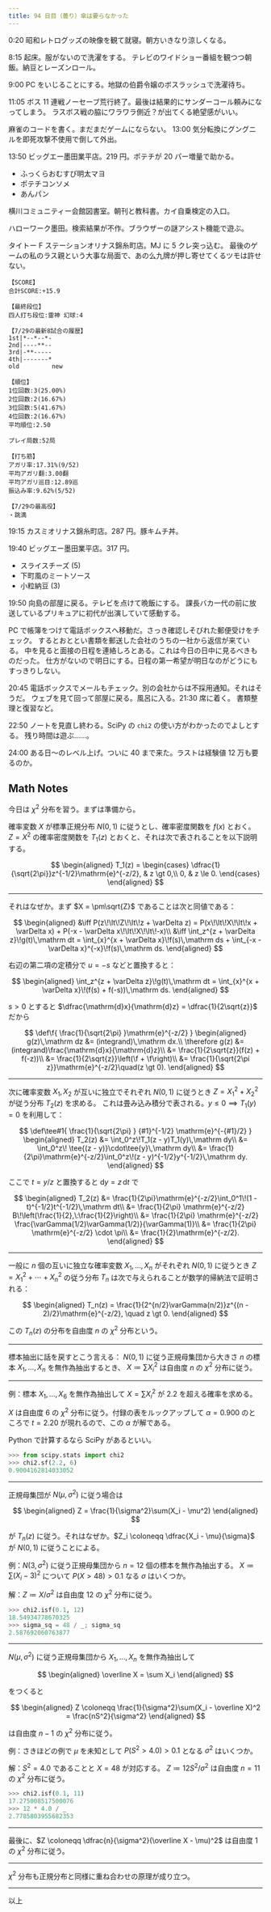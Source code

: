 ```yaml
---
title: 94 日目（曇り）傘は要らなかった
---
```


0:20 昭和レトログッズの映像を観て就寝。朝方いきなり涼しくなる。

8:15 起床。服がないので洗濯をする。
テレビのワイドショー番組を観つつ朝飯。納豆とレーズンロール。

9:00 PC をいじることにする。地獄の伯爵令嬢のボスラッシュで洗濯待ち。

11:05 ボス 11 連戦ノーセーブ荒行終了。最後は結果的にサンダーコール頼みになってしまう。
ラスボス戦の脇にワラワラ側近？が出てくる絶望感がいい。

麻雀のコードを書く。まだまだゲームにならない。
13:00 気分転換にグングニルを即死攻撃不使用で倒して外出。

13:50 ビッグエー墨田業平店。219 円。ポテチが 20 パー増量で助かる。

* ふっくらおむすび明太マヨ
* ポテチコンソメ
* あんパン

横川コミュニティー会館図書室。朝刊と教科書。カイ自乗検定の入口。

ハローワーク墨田。検索結果が不作。ブラウザーの謎アシスト機能で遊ぶ。

タイトー F ステーションオリナス錦糸町店。MJ に 5 クレ突っ込む。
最後のゲームの私のラス親という大事な局面で、あの么九牌が押し寄せてくるツモは許せない。

```text
【SCORE】
合計SCORE:+15.9

【最終段位】
四人打ち段位:雷神 幻球:4

【7/29の最新8試合の履歴】
1st|*--*--*-
2nd|----**--
3rd|-**-----
4th|-------*
old         new

【順位】
1位回数:3(25.00%)
2位回数:2(16.67%)
3位回数:5(41.67%)
4位回数:2(16.67%)
平均順位:2.50

プレイ局数:52局

【打ち筋】
アガリ率:17.31%(9/52)
平均アガリ翻:3.00翻
平均アガリ巡目:12.89巡
振込み率:9.62%(5/52)

【7/29の最高役】
・跳満
```

19:15 カスミオリナス錦糸町店。287 円。豚キムチ丼。

19:40 ビッグエー墨田業平店。317 円。

* スライスチーズ (5)
* 下町風のミートソース
* 小粒納豆 (3)

19:50 向島の部屋に戻る。テレビを点けて晩飯にする。
課長バカ一代の前に放送しているプリキュアに初代が出演していて感動する。

PC で帳簿をつけて電話ボックスへ移動だ。さっき確認しそびれた郵便受けをチェック。
するとおととい書類を郵送した会社のうちの一社から返信が来ている。
中を見ると面接の日程を連絡しろとある。これは今日の日中に見るべきものだった。
仕方がないので明日にする。日程の第一希望が明日なのがどうにもすっきりしない。

20:45 電話ボックスでメールもチェック。別の会社からは不採用通知。それはそうだ。
ウェブを見て回って部屋に戻る。風呂に入る。21:30 席に着く。
書類整理と復習など。

22:50 ノートを見直し終わる。SciPy の `chi2` の使い方がわかったのでよしとする。
残り時間は遊ぶ……。

24:00 ある日～のレベル上げ。ついに 40 まで来た。ラストは経験値 12 万も要るのか。

## Math Notes

今日は $\chi^2$ 分布を習う。まずは準備から。

確率変数 $X$ が標準正規分布 $N(0, 1)$ に従うとし、確率密度関数を $f(x)$ とおく。
$Z = X^2$ の確率密度関数を $T_1(z)$ とおくと、それは次で表されることを以下説明する。

$$
\begin{aligned}
T_1(z) = \begin{cases}
\dfrac{1}{\sqrt{2\pi}}z^{-1/2}\mathrm{e}^{-z/2}, & z \gt 0,\\
0, & z \le 0.
\end{cases}
\end{aligned}
$$

----

それはなぜか。まず $X = \pm\sqrt{Z}$ であることは次と同値である：

$$
\begin{aligned}
&\iff P(z\!\lt\!Z\!\lt\!z + \varDelta z) = P(x\!\lt\!X\!\lt\!x + \varDelta x) + P(-x - \varDelta x\!\lt\!X\!\lt\!-x)\\
&\iff \int_z^{z + \varDelta z}\!g(t)\,\mathrm dt
= \int_{x}^{x + \varDelta x}\!f(s)\,\mathrm ds + \int_{-x - \varDelta x}^{-x}\!f(s)\,\mathrm ds.
\end{aligned}
$$

右辺の第二項の定積分で $u = -s$ などと置換すると：

$$
\begin{aligned}
\int_z^{z + \varDelta z}\!g(t)\,\mathrm dt = \int_{x}^{x + \varDelta x}\!(f(s) + f(-s))\,\mathrm ds.
\end{aligned}
$$

$s \gt 0$ とすると $\dfrac{\mathrm{d}x}{\mathrm{d}z} = \dfrac{1}{2\sqrt{z}}$
だから

$$
\def\f{ \frac{1}{\sqrt{2\pi} }\mathrm{e}^{-z/2} }
\begin{aligned}
g(z)\,\mathrm dz &= (integrand)\,\mathrm dx.\\
\therefore g(z) &= (integrand)\frac{\mathrm{d}x}{\mathrm{d}z}\\
&= \frac{1}{2\sqrt{z}}(f(z) + f(-z))\\
&= \frac{1}{2\sqrt{z}}\left(\f + \f\right)\\
&= \frac{1}{\sqrt{2\pi z}}\mathrm{e}^{-z/2}\quad(z \gt 0).
\end{aligned}
$$

----

次に確率変数 $X_1, X_2$ が互いに独立でそれぞれ $N(0, 1)$ に従うとき
$Z = X_1^2 + X_2^2$ が従う分布 $T_2(z)$ を求める。
これは畳み込み積分で表される。$y \le 0 \implies T_1(y) = 0$ を利用して：

$$
\def\tee#1{ \frac{1}{\sqrt{2\pi} } {#1}^{-1/2} \mathrm{e}^{-{#1}/2} }
\begin{aligned}
T_2(z) &= \int_0^z\!T_1(z - y)T_1(y)\,\mathrm dy\\
&= \int_0^z\! \tee{(z - y)}\cdot\tee{y}\,\mathrm dy\\
&= \frac{1}{2\pi}\mathrm{e}^{-z/2}\int_0^z\!(z - y)^{-1/2}y^{-1/2}\,\mathrm dy.
\end{aligned}
$$

ここで $t = y/z$ と置換すると $\mathrm dy = z\,\mathrm dt$ で

$$
\begin{aligned}
T_2(z) &= \frac{1}{2\pi}\mathrm{e}^{-z/2}\int_0^1\!(1 - t)^{-1/2}t^{-1/2}\,\mathrm dt\\
&= \frac{1}{2\pi} \mathrm{e}^{-z/2} B\!\left(\frac{1}{2},\:\frac{1}{2}\right)\\
&= \frac{1}{2\pi} \mathrm{e}^{-z/2} \frac{\varGamma(1/2)\varGamma(1/2)}{\varGamma(1)}\\
&= \frac{1}{2\pi} \mathrm{e}^{-z/2} \cdot \pi\\
&= \frac{1}{2}\mathrm{e}^{-z/2}.
\end{aligned}
$$

----

一般に $n$ 個の互いに独立な確率変数 $X_1, \dotsc, X_n$ がそれぞれ $N(0, 1)$ に従うとき
$Z = X_1^2 + \dotsb + X_n^2$ の従う分布 $T_n$ は次で与えられることが数学的帰納法で証明される：

$$
\begin{aligned}
T_n(z) = \frac{1}{2^{n/2}\varGamma(n/2)}z^{(n - 2)/2}\mathrm{e}^{-z/2}, \quad z \gt 0.
\end{aligned}
$$

この $T_n(z)$ の分布を自由度 $n$ の $\chi^2$ 分布という。

----

標本抽出に話を戻すとこう言える：
$N(0, 1)$ に従う正規母集団から大きさ $n$ の標本 $X_1, \dotsc, X_n$ を無作為抽出するとき、
$X \coloneqq \sum X_i^2$ は自由度 $n$ の $\chi^2$ 分布に従う。

----

例：標本 $X_1, \dotsc, X_6$ を無作為抽出して $X = \sum X_i^2$ が
$2.2$ を超える確率を求める。

$X$ は自由度 $6$ の $\chi^2$ 分布に従う。付録の表をルックアップして
$\alpha = 0.900$ のところで $t = 2.20$ が現れるので、この $\alpha$ が解である。

Python で計算するなら SciPy があるといい。

```python
>>> from scipy.stats import chi2
>>> chi2.sf(2.2, 6)
0.9004162814033052
```

----

正規母集団が $N(\mu, \sigma^2)$ に従う場合は

$$
\begin{aligned}
Z = \frac{1}{\sigma^2}\sum(X_i - \mu^2)
\end{aligned}
$$

が $T_n(z)$ に従う。それはなぜか。$Z_i \coloneqq \dfrac{X_i - \mu}{\sigma}$ が
$N(0, 1)$ に従うことによる。

例：$N(3, \sigma^2)$ に従う正規母集団から $n = 12$ 個の標本を無作為抽出する。
$X \coloneqq \sum(X_i - 3)^2$ について $P(X\gt48) \gt 0.1$ なる $\sigma$ はいくつか。

解：$Z \coloneqq X/\sigma^2$ は自由度 $12$ の $\chi^2$ 分布に従う。

```python
>>> chi2.isf(0.1, 12)
18.54934778670325
>>> sigma_sq = 48 / _; sigma_sq
2.587692060763877
```

----

$N(\mu, \sigma^2)$ に従う正規母集団から $X_1, \dotsc, X_n$ を無作為抽出して

$$
\begin{aligned}
\overline X = \sum X_i
\end{aligned}
$$

をつくると

$$
\begin{aligned}
Z \coloneqq \frac{1}{\sigma^2}\sum(X_i - \overline X)^2 = \frac{nS^2}{\sigma^2}
\end{aligned}
$$

は自由度 $n - 1$ の $\chi^2$ 分布に従う。

例：さきほどの例で $\mu$ を未知として $P(S^2 \gt 4.0) \gt 0.1$ となる $\sigma^2$ はいくつか。

解：$S^2 = 4.0$ であることと $X = 48$ が対応する。
$Z \coloneqq 12S^2/\sigma^2$ は自由度 $n = 11$ の $\chi^2$ 分布に従う。

```python
>>> chi2.isf(0.1, 11)
17.275008517500076
>>> 12 * 4.0 / _
2.7785803955682353
```

----

最後に、$Z \coloneqq \dfrac{n}{\sigma^2}(\overline X - \mu)^2$
は自由度 $1$ の $\chi^2$ 分布に従う。

----

$\chi^2$ 分布も正規分布と同様に重ね合わせの原理が成り立つ。

----

以上
